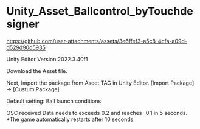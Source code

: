 # Unity_Asset_Ballcontrol_byTouchdesigner
https://github.com/user-attachments/assets/3e6ffef3-a5c8-4cfa-a09d-d529d90d5935

Unity Editor Version:2022.3.40f1

Download the Asset file.

Next, Import the package from Aseet TAG in Unity Editor.  [Import Package] -> [Custum Package]




Default setting: Ball launch conditions

OSC received Data needs to exceeds 0.2 and reaches -0.1 in 5 seconds.
*The game automatically restarts after 10 seconds.




